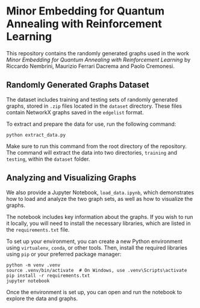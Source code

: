 # Minor Embedding for Quantum Annealing with Reinforcement Learning

This repository contains the randomly generated graphs used in the work *Minor Embedding for Quantum Annealing with Reinforcement Learning* by Riccardo Nembrini, Maurizio Ferrari Dacrema and Paolo Cremonesi.

## Randomly Generated Graphs Dataset

The dataset includes training and testing sets of randomly generated graphs, stored in `.zip` files located in the `dataset` directory. These files contain NetworkX graphs saved in the `edgelist` format.

To extract and prepare the data for use, run the following command:

```
python extract_data.py
```

Make sure to run this command from the root directory of the repository. The command will extract the data into two directories, `training` and `testing`, within the `dataset` folder.

## Analyzing and Visualizing Graphs

We also provide a Jupyter Notebook, `load_data.ipynb`, which demonstrates how to load and analyze the two graph sets, as well as how to visualize the graphs.

The notebook includes key information about the graphs. If you wish to run it locally, you will need to install the necessary libraries, which are listed in the `requirements.txt` file.

To set up your environment, you can create a new Python environment using `virtualenv`, `conda`, or other tools. Then, install the required libraries using `pip` or your preferred package manager:

```
python -m venv .venv
source .venv/bin/activate  # On Windows, use .venv\Scripts\activate
pip install -r requirements.txt
jupyter notebook
```

Once the environment is set up, you can open and run the notebook to explore the data and graphs.
